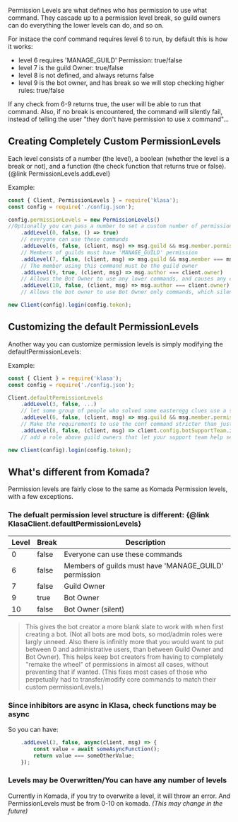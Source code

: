 Permission Levels are what defines who has permission to use what command. They cascade up to a permission level break, so guild owners can do everything the lower levels can do, and so on.

For instace the conf command requires level 6 to run, by default this is how it works:

- level 6 requires 'MANAGE_GUILD' Permission: true/false
- level 7 is the guild Owner: true/false
- level 8 is not defined, and always returns false
- level 9 is the bot owner, and has break so we will stop checking higher rules: true/false

If any check from 6-9 returns true, the user will be able to run that command. Also, if no break is encountered, the command will silently fail, instead of telling the user "they don't have permission to use x command"...

## Creating Completely Custom PermissionLevels

Each level consists of a number (the level), a boolean (whether the level is a break or not), and a function (the check function that returns true or false). {@link PermissionLevels.addLevel}

Example:
```javascript
const { Client, PermissionLevels } = require('klasa');
const config = require('./config.json');

config.permissionLevels = new PermissionLevels()
//Optionally you can pass a number to set a custom number of permission levels. It is not advised however, as internal commands expect 10 to be the highest permission level. Modifying away from 10 without further modification of all core commands, could put your server at risk of malicious users using the core eval command.
	.addLevel(0, false, () => true)
	// everyone can use these commands
	.addLevel(6, false, (client, msg) => msg.guild && msg.member.permissions.has('MANAGE_GUILD'))
	// Members of guilds must have 'MANAGE_GUILD' permission
	.addLevel(7, false, (client, msg) => msg.guild && msg.member === msg.guild.owner)
	// The member using this command must be the guild owner
	.addLevel(9, true, (client, msg) => msg.author === client.owner)
	// Allows the Bot Owner to use any lower commands, and causes any command with a permission level 9 or lower to return an error if no check passes.
	.addLevel(10, false, (client, msg) => msg.author === client.owner);
	// Allows the bot owner to use Bot Owner only commands, which silently fail for other users.

new Client(config).login(config.token);
```

## Customizing the default PermissionLevels

Another way you can customize permission levels is simply modifying the defaultPermissionLevels:

Example:
```javascript
const { Client } = require('klasa');
const config = require('./config.json');

Client.defaultPermissionLevels
    .addLevel(3, false, ...)
	// let some group of people who solved some easteregg clues use a special command/some custom non-admin role
    .addLevel(6, false, (client, msg) => msg.guild && msg.member.permissions.has('ADMINISTRATOR'))
	// Make the requirements to use the conf command stricter than just who can add the bot to the guild
    .addLevel(8, false, (client, msg) => client.config.botSupportTeam.includes(msg.author.id);
	// add a role above guild owners that let your support team help setup/troubleshoot on other guilds.

new Client(config).login(config.token);
```

## What's different from Komada?

Permission levels are fairly close to the same as Komada Permission levels, with a few exceptions.

### The defualt permission level structure is different: {@link KlasaClient.defaultPermissionLevels}

| Level | Break | Description
| ----- | ----- | ------------
| 0     | false | Everyone can use these commands
| 6     | false | Members of guilds must have 'MANAGE_GUILD' permission
| 7     | false | Guild Owner
| 9     | true  | Bot Owner
| 10    | false | Bot Owner (silent)

>This gives the bot creator a more blank slate to work with when first creating a bot. (Not all bots are mod bots, so mod/admin roles were largly unneed. Also there is infinitly more that you would want to put between 0 and administrative users, than between Guild Owner and Bot Owner). This helps keep bot creators from having to completely "remake the wheel" of permissions in almost all cases, without preventing that if wanted. (This fixes most cases of those who perpetually had to transfer/modify core commands to match their custom permissionLevels.)

### Since inhibitors are async in Klasa, check functions may be async

So you can have:
```javascript
    .addLevel(3, false, async(client, msg) => {
		const value = await someAsyncFunction();
		return value === someOtherValue;
	});
```

### Levels may be Overwritten/You can have any number of levels

Currently in Komada, if you try to overwrite a level, it will throw an error. And PermissionLevels must be from 0-10 on komada. *(This may change in the future)*